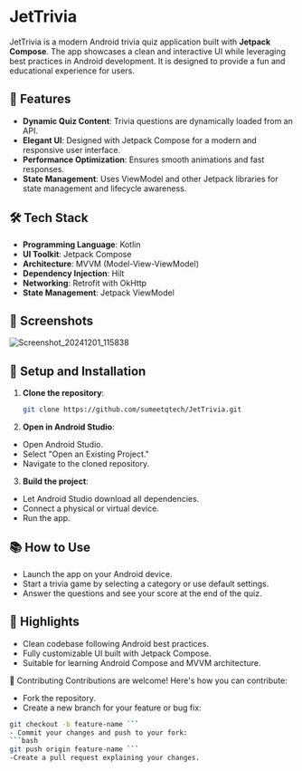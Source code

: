 # JetTrivia

JetTrivia is a modern Android trivia quiz application built with **Jetpack Compose**. The app showcases a clean and interactive UI while leveraging best practices in Android development. It is designed to provide a fun and educational experience for users.

## 🚀 Features

- **Dynamic Quiz Content**: Trivia questions are dynamically loaded from an API.
- **Elegant UI**: Designed with Jetpack Compose for a modern and responsive user interface.
- **Performance Optimization**: Ensures smooth animations and fast responses.
- **State Management**: Uses ViewModel and other Jetpack libraries for state management and lifecycle awareness.

## 🛠️ Tech Stack

- **Programming Language**: Kotlin
- **UI Toolkit**: Jetpack Compose
- **Architecture**: MVVM (Model-View-ViewModel)
- **Dependency Injection**: Hilt
- **Networking**: Retrofit with OkHttp
- **State Management**: Jetpack ViewModel

## 📸 Screenshots
![Screenshot_20241201_115838](https://github.com/user-attachments/assets/b2231f38-756c-4e7c-a788-d2f1584481e2)


## 🔧 Setup and Installation

1. **Clone the repository**:
   ```bash
   git clone https://github.com/sumeetqtech/JetTrivia.git

2. **Open in Android Studio**:
- Open Android Studio.
- Select "Open an Existing Project."
- Navigate to the cloned repository.

3. **Build the project**:

- Let Android Studio download all dependencies.
- Connect a physical or virtual device.
- Run the app.

## 📚 How to Use
- Launch the app on your Android device.
- Start a trivia game by selecting a category or use default settings.
- Answer the questions and see your score at the end of the quiz.

## 🌟 Highlights
- Clean codebase following Android best practices.
- Fully customizable UI built with Jetpack Compose.
- Suitable for learning Android Compose and MVVM architecture.

🤝 Contributing
Contributions are welcome! Here's how you can contribute:

- Fork the repository.
- Create a new branch for your feature or bug fix:
```bash
git checkout -b feature-name ```
- Commit your changes and push to your fork:
```bash
git push origin feature-name ```
-Create a pull request explaining your changes.




